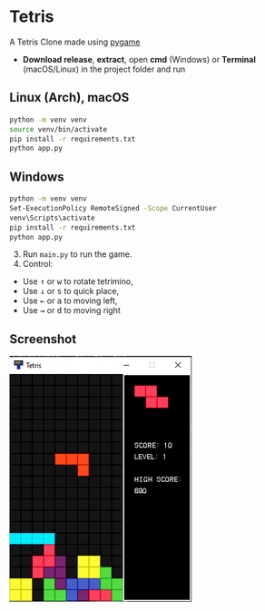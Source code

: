 # Tetris

A Tetris Clone made using [pygame](https://www.bing.com/ck/a?!&&p=74e1266fc3ffab59e47fe701f66be7a0949ca5812d3cd7e68642a743535fddedJmltdHM9MTczMjQ5MjgwMA&ptn=3&ver=2&hsh=4&fclid=3847e616-8fde-65b6-3f9c-f3018ecc6493&psq=pygame&u=a1aHR0cHM6Ly93d3cucHlnYW1lLm9yZy9kb2NzLw&ntb=1)

- **Download release**, **extract**, open **cmd** (Windows) or **Terminal** (macOS/Linux) in the project folder and run

## Linux (Arch), macOS

```sh
python -m venv venv
source venv/bin/activate
pip install -r requirements.txt
python app.py
```

## Windows

```sh
python -m venv venv
Set-ExecutionPolicy RemoteSigned -Scope CurrentUser
venv\Scripts\activate
pip install -r requirements.txt
python app.py
```

3. Run `main.py` to run the game.
4. Control: 
  - Use <kbd>&uarr;</kbd> or <kbd>w</kbd> to rotate tetrimino, 
  - Use <kbd>&darr;</kbd> or <kbd>s</kbd> to quick place,
  - Use <kbd>&larr;</kbd> or <kbd>a</kbd> to moving left,
  - Use <kbd>&rarr;</kbd> or <kbd>d</kbd> to moving right

## Screenshot

![screenshot](assets/images/screenshot_1.png)
